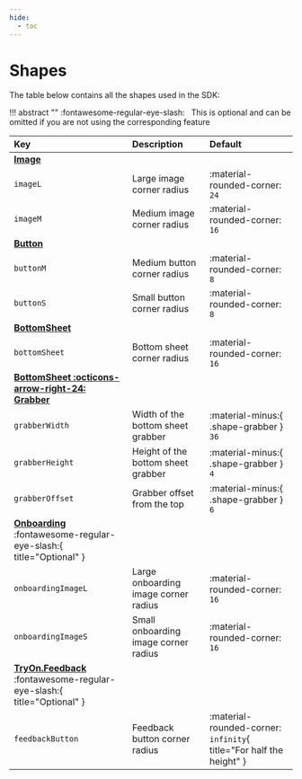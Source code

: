 ```yaml
---
hide:
  - toc
---
```


# Shapes

The table below contains all the shapes used in the SDK:

!!! abstract ""
    :fontawesome-regular-eye-slash: &nbsp; This is optional and can be omitted if you are not using the corresponding feature

| Key | Description | Default |
| :-- | :---------- | :------ |
| [**Image**](#image) | | |
| `imageL` | Large image corner radius | :material-rounded-corner: `24` |
| `imageM` | Medium image corner radius | :material-rounded-corner: `16` |
| [**Button**](#button) | | |
| `buttonM` | Medium button corner radius | :material-rounded-corner: `8` |
| `buttonS` | Small button corner radius | :material-rounded-corner: `8` |
| [**BottomSheet**](#bottomsheet) | | |
| `bottomSheet` | Bottom sheet corner radius | :material-rounded-corner: `16` |
| [**BottomSheet :octicons-arrow-right-24: Grabber**](#bottomsheetgrabber) | | |
| `grabberWidth` | Width of the bottom sheet grabber | :material-minus:{ .shape-grabber } `36` |
| `grabberHeight` | Height of the bottom sheet grabber | :material-minus:{ .shape-grabber } `4` |
| `grabberOffset` | Grabber offset from the top | :material-minus:{ .shape-grabber } `6` |
| [**Onboarding**](#onboarding) :fontawesome-regular-eye-slash:{ title="Optional" } | | |
| `onboardingImageL` | Large onboarding image corner radius | :material-rounded-corner: `16` |
| `onboardingImageS` | Small onboarding image corner radius | :material-rounded-corner: `16` |
| [**TryOn.Feedback**](#tryonfeedback) :fontawesome-regular-eye-slash:{ title="Optional" } | | |
| `feedbackButton` | Feedback button corner radius | :material-rounded-corner: `infinity`{ title="For half the height" }  |
